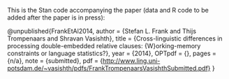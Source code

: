 This is the Stan code accompanying the paper (data and R code to be added after the paper is in press):

@unpublished{FrankEtAl2014,
  author = {Stefan L. Frank and Thijs Trompenaars and Shravan Vasishth},
  title = {Cross-linguistic differences in processing double-embedded relative clauses: {W}orking-memory constraints or language statistics?},
  year = {2014},
  OPTpdf = {},
  pages = {n/a},
  note = {submitted},
  pdf = {http://www.ling.uni-potsdam.de/~vasishth/pdfs/FrankTrompenaarsVasishthSubmitted.pdf}
}
